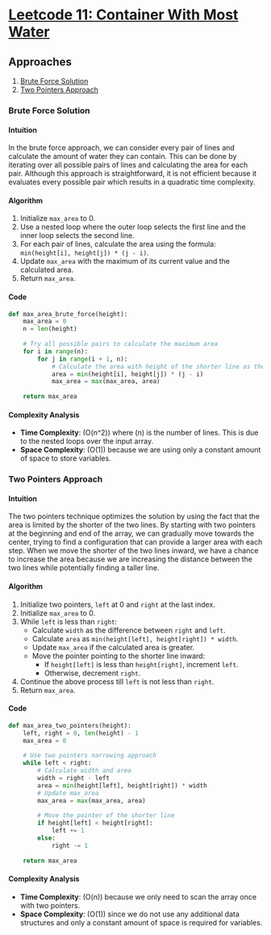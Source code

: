 # [Leetcode 11: Container With Most Water](https://leetcode.com/problems/container-with-most-water/)

## Approaches
1. [Brute Force Solution](#brute-force-solution)
2. [Two Pointers Approach](#two-pointers-approach)

### Brute Force Solution

#### Intuition
In the brute force approach, we can consider every pair of lines and calculate the amount of water they can contain. This can be done by iterating over all possible pairs of lines and calculating the area for each pair. Although this approach is straightforward, it is not efficient because it evaluates every possible pair which results in a quadratic time complexity.

#### Algorithm
1. Initialize `max_area` to 0.
2. Use a nested loop where the outer loop selects the first line and the inner loop selects the second line.
3. For each pair of lines, calculate the area using the formula: `min(height[i], height[j]) * (j - i)`.
4. Update `max_area` with the maximum of its current value and the calculated area.
5. Return `max_area`.

#### Code

```python
def max_area_brute_force(height):
    max_area = 0
    n = len(height)
    
    # Try all possible pairs to calculate the maximum area
    for i in range(n):
        for j in range(i + 1, n):
            # Calculate the area with height of the shorter line as the limiting height
            area = min(height[i], height[j]) * (j - i)
            max_area = max(max_area, area)
    
    return max_area
```

#### Complexity Analysis
- **Time Complexity**: \(O(n^2)\) where \(n\) is the number of lines. This is due to the nested loops over the input array.
- **Space Complexity**: \(O(1)\) because we are using only a constant amount of space to store variables.

### Two Pointers Approach

#### Intuition
The two pointers technique optimizes the solution by using the fact that the area is limited by the shorter of the two lines. By starting with two pointers at the beginning and end of the array, we can gradually move towards the center, trying to find a configuration that can provide a larger area with each step. When we move the shorter of the two lines inward, we have a chance to increase the area because we are increasing the distance between the two lines while potentially finding a taller line.

#### Algorithm
1. Initialize two pointers, `left` at 0 and `right` at the last index.
2. Initialize `max_area` to 0.
3. While `left` is less than `right`:
   - Calculate `width` as the difference between `right` and `left`.
   - Calculate `area` as `min(height[left], height[right]) * width`.
   - Update `max_area` if the calculated area is greater.
   - Move the pointer pointing to the shorter line inward:
     - If `height[left]` is less than `height[right]`, increment `left`.
     - Otherwise, decrement `right`.
4. Continue the above process till `left` is not less than `right`.
5. Return `max_area`.

#### Code

```python
def max_area_two_pointers(height):
    left, right = 0, len(height) - 1
    max_area = 0
    
    # Use two pointers narrowing approach
    while left < right:
        # Calculate width and area
        width = right - left
        area = min(height[left], height[right]) * width
        # Update max_area
        max_area = max(max_area, area)
        
        # Move the pointer of the shorter line
        if height[left] < height[right]:
            left += 1
        else:
            right -= 1
        
    return max_area
```

#### Complexity Analysis
- **Time Complexity**: \(O(n)\) because we only need to scan the array once with two pointers.
- **Space Complexity**: \(O(1)\) since we do not use any additional data structures and only a constant amount of space is required for variables.

